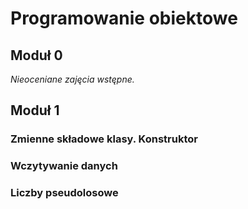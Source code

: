 # Programowanie obiektowe

## Moduł 0

*Nieoceniane zajęcia wstępne.*

## Moduł 1

### Zmienne składowe klasy. Konstruktor

### Wczytywanie danych

### Liczby pseudolosowe
